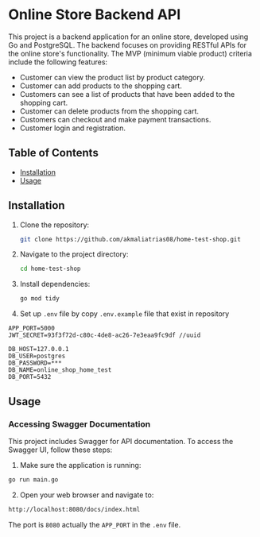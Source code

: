# Online Store Backend API

This project is a backend application for an online store, developed using Go and PostgreSQL. The backend focuses on providing RESTful APIs for the online store's functionality. The MVP (minimum viable product) criteria include the following features:

- Customer can view the product list by product category.
- Customer can add products to the shopping cart.
- Customers can see a list of products that have been added to the shopping cart.
- Customer can delete products from the shopping cart.
- Customers can checkout and make payment transactions.
- Customer login and registration.

## Table of Contents

- [Installation](#installation)
- [Usage](#usage)

## Installation

1. Clone the repository:
   ```sh
   git clone https://github.com/akmaliatrias08/home-test-shop.git
   ```
2. Navigate to the project directory:
    ```sh
   cd home-test-shop
    ```
3. Install dependencies:
    ```sh
   go mod tidy
    ```
4. Set up ```.env``` file by copy ```.env.example``` file that exist in repository
  ```
  APP_PORT=5000
  JWT_SECRET=93f3f72d-c80c-4de8-ac26-7e3eaa9fc9df //uuid

  DB_HOST=127.0.0.1
  DB_USER=postgres
  DB_PASSWORD=***
  DB_NAME=online_shop_home_test
  DB_PORT=5432
  ```
## Usage
### Accessing Swagger Documentation
This project includes Swagger for API documentation. To access the Swagger UI, follow these steps:
  1. Make sure the application is running:
  ```sh
  go run main.go
  ```
  2. Open your web browser and navigate to:
   ```sh
  http://localhost:8080/docs/index.html 
  ```
  The port is ```8080``` actually the ```APP_PORT``` in the ```.env``` file.


